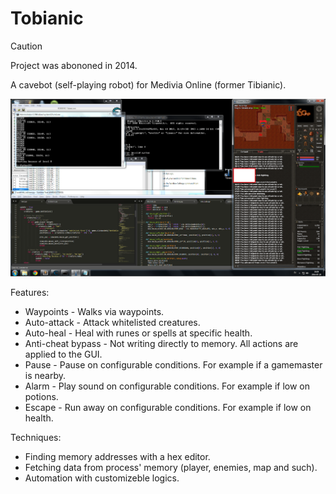 # Tobianic

> [!CAUTION]
> Project was abononed in 2014.

 A cavebot (self-playing robot) for Medivia Online (former Tibianic).
 
![screenshot](scrot.png)

Features:
* Waypoints - Walks via waypoints.
* Auto-attack - Attack whitelisted creatures.
* Auto-heal - Heal with runes or spells at specific health.
* Anti-cheat bypass - Not writing directly to memory. All actions are applied to the GUI.
* Pause - Pause on configurable conditions. For example if a gamemaster is nearby.
* Alarm - Play sound on configurable conditions. For example if low on potions.
* Escape - Run away on configurable conditions. For example if low on health.

Techniques:
* Finding memory addresses with a hex editor.
* Fetching data from process' memory (player, enemies, map and such).
* Automation with customizeble logics.
